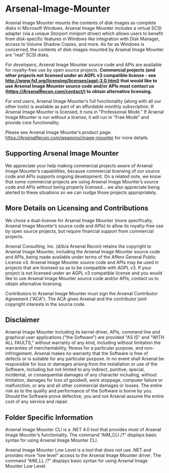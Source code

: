Arsenal-Image-Mounter
=====================

Arsenal Image Mounter mounts the contents of disk images as complete disks in Microsoft Windows. Arsenal Image Mounter includes a virtual SCSI adapter (via a unique Storport miniport driver) which allows users to benefit from disk-specific features in Windows like integration with Disk Manager, access to Volume Shadow Copies, and more. As far as Windows is concerned, the contents of disk images mounted by Arsenal Image Mounter are “real” SCSI disks.

<i>For developers</i>, Arsenal Image Mounter source code and APIs are available for royalty-free use by open source projects. <b>Commercial projects (and other projects not licensed under an AGPL v3 compatible license - see http://www.fsf.org/licensing/licenses/agpl-3.0.html) that would like to use Arsenal Image Mounter source code and/or APIs must contact us (https://ArsenalRecon.com/contact/) to obtain alternative licensing.</b>

<i>For end users</i>, Arsenal Image Mounter’s full functionality (along with all our other tools) is available as part of an affordable monthly subscription. If Arsenal Image Mounter is licensed, it runs in "Professional Mode.” If Arsenal Image Mounter is run without a license, it will run in "Free Mode" and provide core functionality.

Please see Arsenal Image Mounter’s product page: https://ArsenalRecon.com/weapons/image-mounter for more details.

Supporting Arsenal Image Mounter
--------------------------------

We appreciate your help making commercial projects aware of Arsenal Image Mounter’s capabilities, because commercial licensing of our source code and APIs supports ongoing development. On a related note, we know that some commercial projects are using Arsenal Image Mounter’s source code and APIs without being properly licensed… we also appreciate being alerted to these situations so we can nudge those projects appropriately.

More Details on Licensing and Contributions
-------------------------------------------

We chose a dual-license for Arsenal Image Mounter (more specifically, Arsenal Image Mounter’s source code and APIs) to allow its royalty-free use by open source projects, but require financial support from commercial projects.

Arsenal Consulting, Inc. (d/b/a Arsenal Recon) retains the copyright to Arsenal Image Mounter, including the Arsenal Image Mounter source code and APIs, being made available under terms of the Affero General Public License v3. Arsenal Image Mounter source code and APIs may be used in projects that are licensed so as to be compatible with AGPL v3. If your project is not licensed under an AGPL v3 compatible license and you would like to use Arsenal Image Mounter source code and/or APIs, contact us to obtain alternative licensing.

Contributors to Arsenal Image Mounter must sign the Arsenal Contributor Agreement ("ACA"). The ACA gives Arsenal and the contributor joint copyright interests in the source code.

Disclaimer
----------

Arsenal Image Mounter including its kernel driver, APIs, command line and graphical user applications ("the Software") are provided "AS IS" and "WITH ALL FAULTS," without warranty of any kind, including without limitation the warranties of merchantability, fitness for a particular purpose, and non-infringement. Arsenal makes no warranty that the Software is free of defects or is suitable for any particular purpose. In no event shall Arsenal be responsible for loss or damages arising from the installation or use of the Software, including but not limited to any indirect, punitive, special, incidental, or consequential damages of any character including, without limitation, damages for loss of goodwill, work stoppage, computer failure or malfunction, or any and all other commercial damages or losses. The entire risk as to the quality and performance of the Software is borne by you. Should the Software prove defective, you and not Arsenal assume the entire cost of any service and repair.

Folder Specific Information
----------------------------

Arsenal Image Mounter CLI is a .NET 4.0 tool that provides most of Arsenal Image Mounter’s functionality. The command “AIM_CLI /?” displays basic syntax for using Arsenal Image Mounter CLI.

Arsenal Image Mounter Low Level is a tool that does not use .NET and provides more “low level” access to the Arsenal Image Mounter driver. The command “AIM_LL /?” displays basic syntax for using Arsenal Image Mounter Low Level. 